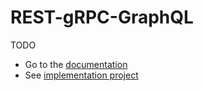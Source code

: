 # REST-gRPC-GraphQL

TODO

* Go to the [documentation](docs/README.md)
* See [implementation project](src/README.md)

